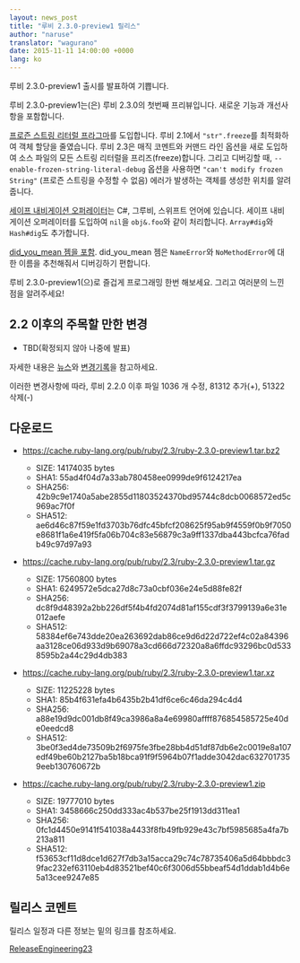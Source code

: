 ```yaml
---
layout: news_post
title: "루비 2.3.0-preview1 릴리스"
author: "naruse"
translator: "wagurano"
date: 2015-11-11 14:00:00 +0000
lang: ko
---
```


루비 2.3.0-preview1 출시를 발표하여 기쁩니다.

루비 2.3.0-preview1는(은) 루비 2.3.0의 첫번째 프리뷰입니다.
새로운 기능과 개선사항을 포함합니다.

[프로즌 스트링 리터럴
프라그마](https://bugs.ruby-lang.org/issues/11473)를 도입합니다.
루비 2.1에서 `"str".freeze`를 최적화하여 객체 할당을 줄였습니다.
루비 2.3은 매직 코멘트와 커맨드 라인 옵션을 새로 도입하여
소스 파일의 모든 스트링 리터럴을 프리즈(freeze)합니다.
그리고 디버깅할 때, `--enable-frozen-string-literal-debug` 옵션을 사용하면
`"can't modify frozen String"` (프로즌 스트링을 수정할 수 없음) 에러가 발생하는
객체를 생성한 위치를 알려줍니다.

[세이프 내비게이션 오퍼레이터](https://bugs.ruby-lang.org/issues/11537)는
C#, 그루비, 스위프트 언어에 있습니다.
세이프 내비게이션 오퍼레이터를 도입하여 `nil`을 `obj&.foo`와 같이 처리합니다. `Array#dig`와 `Hash#dig`도 추가합니다.

[did_you_mean 젬을
포함](https://bugs.ruby-lang.org/issues/11252). did_you_mean 젬은
`NameError`와 `NoMethodError`에 대한 이름을 추천해줘서
디버깅하기 편합니다.

루비 2.3.0-preview1(으)로 즐겁게 프로그래밍 한번 해보세요. 그리고 여러분의 느낀 점을 알려주세요!

## 2.2 이후의 주목할 만한 변경

* TBD(확정되지 않아 나중에 발표)

자세한 내용은 [뉴스](https://github.com/ruby/ruby/blob/v2_3_0_preview1/NEWS)와
[변경기록](https://github.com/ruby/ruby/blob/v2_3_0_preview1/ChangeLog)을
참고하세요.

이러한 변경사항에 따라, 루비 2.2.0 이후 파일 1036 개 수정, 81312 추가(+), 51322
삭제(-)

## 다운로드

* <https://cache.ruby-lang.org/pub/ruby/2.3/ruby-2.3.0-preview1.tar.bz2>

  * SIZE:   14174035 bytes
  * SHA1:   55ad4f04d7a33ab780458ee0999de9f6124217ea
  * SHA256: 42b9c9e1740a5abe2855d11803524370bd95744c8dcb0068572ed5c969ac7f0f
  * SHA512: ae6d46c87f59e1fd3703b76dfc45bfcf208625f95ab9f4559f0b9f7050e8681f1a6e419f5fa06b704c83e56879c3a9ff1337dba443bcfca76fadb49c97d97a93

* <https://cache.ruby-lang.org/pub/ruby/2.3/ruby-2.3.0-preview1.tar.gz>

  * SIZE:   17560800 bytes
  * SHA1:   6249572e5dca27d8c73a0cbf036e24e5d88fe82f
  * SHA256: dc8f9d48392a2bb226df5f4b4fd2074d81af155cdf3f3799139a6e31e012aefe
  * SHA512: 58384ef6e743dde20ea263692dab86ce9d6d22d722ef4c02a84396aa3128ce06d933d9b69078a3cd666d72320a8a6ffdc93296bc0d5338595b2a44c29d4db383

* <https://cache.ruby-lang.org/pub/ruby/2.3/ruby-2.3.0-preview1.tar.xz>

  * SIZE:   11225228 bytes
  * SHA1:   85b4f631efa4b6435b2b41df6ce6c46da294c4d4
  * SHA256: a88e19d9dc001db8f49ca3986a8a4e69980affff876854585725e40de0eedcd8
  * SHA512: 3be0f3ed4de73509b2f6975fe3fbe28bb4d51df87db6e2c0019e8a107edf49be60b2127ba5b18bca91f9f5964b07f1adde3042dac6327017359eeb130760672b

* <https://cache.ruby-lang.org/pub/ruby/2.3/ruby-2.3.0-preview1.zip>

  * SIZE:   19777010 bytes
  * SHA1:   3458666c250dd333ac4b537be25f1913dd311ea1
  * SHA256: 0fc1d4450e9141f541038a4433f8fb49fb929e43c7bf5985685a4fa7b213a811
  * SHA512: f53653cf11d8dce1d627f7db3a15acca29c74c78735406a5d64bbbdc39fac232ef63110eb4d83521bef40c6f3006d55bbeaf54d1ddab1d4b6e5a13cee9247e85

## 릴리스 코멘트

릴리스 일정과 다른 정보는 밑의 링크를 참조하세요.

[ReleaseEngineering23](https://bugs.ruby-lang.org/projects/ruby-trunk/wiki/ReleaseEngineering23)

